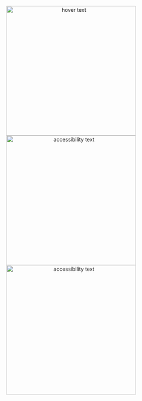 
<p align="center">
  <img src="https://user-images.githubusercontent.com/41960652/129282812-378bf8c2-fe89-47cb-a667-d171078bd374.png" width="350" title="hover text">
  <img src="https://user-images.githubusercontent.com/41960652/129282810-c839d5b6-d60c-4007-a09f-a8e30697b24e.png" width="350" alt="accessibility text">
  <img src="https://user-images.githubusercontent.com/41960652/129283282-6b097f13-3abe-4e46-9deb-2dbebf987051.png" width="350" alt="accessibility text">
</p>
